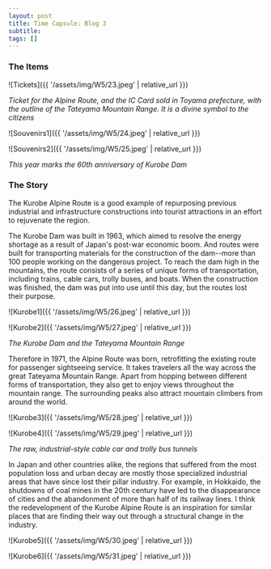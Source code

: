 ```yaml
---
layout: post
title: Time Capsule: Blog 3
subtitle: 
tags: []
---
```


### The Items

![Tickets]({{ '/assets/img/W5/23.jpeg' | relative_url }})

*Ticket for the Alpine Route, and the IC Card sold in Toyama prefecture, with the outline of the Tateyama Mountain Range. It is a divine symbol to the citizens*

![Souvenirs1]({{ '/assets/img/W5/24.jpeg' | relative_url }})

![Souvenirs2]({{ '/assets/img/W5/25.jpeg' | relative_url }})

*This year marks the 60th anniversary of Kurobe Dam*

### The Story

The Kurobe Alpine Route is a good example of repurposing previous industrial and infrastructure constructions into tourist attractions in an effort to rejuvenate the region. 

The Kurobe Dam was built in 1963, which aimed to resolve the energy shortage as a result of Japan's post-war economic boom. And routes were built for transporting materials for the construction of the dam--more than 100 people working on the dangerous project. To reach the dam high in the mountains, the route consists of a series of unique forms of transportation, including trains, cable cars, trolly buses, and boats. When the construction was finished, the dam was put into use until this day, but the routes lost their purpose.

![Kurobe1]({{ '/assets/img/W5/26.jpeg' | relative_url }})

![Kurobe2]({{ '/assets/img/W5/27.jpeg' | relative_url }})

*The Kurobe Dam and the Tateyama Mountain Range*

Therefore in 1971, the Alpine Route was born, retrofitting the existing route for passenger sightseeing service. It takes travelers all the way across the great Tateyama Mountain Range. Apart from hopping between different forms of transportation, they also get to enjoy views throughout the mountain range. The surrounding peaks also attract mountain climbers from around the world.

![Kurobe3]({{ '/assets/img/W5/28.jpeg' | relative_url }})

![Kurobe4]({{ '/assets/img/W5/29.jpeg' | relative_url }})

*The raw, industrial-style cable car and trolly bus tunnels*

In Japan and other countries alike, the regions that suffered from the most population loss and urban decay are mostly those specialized industrial areas that have since lost their pillar industry. For example, in Hokkaido, the shutdowns of coal mines in the 20th century have led to the disappearance of cities and the abandonment of more than half of its railway lines. I think the redevelopment of the Kurobe Alpine Route is an inspiration for similar places that are finding their way out through a structural change in the industry.

![Kurobe5]({{ '/assets/img/W5/30.jpeg' | relative_url }})

![Kurobe6]({{ '/assets/img/W5/31.jpeg' | relative_url }})
